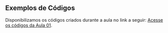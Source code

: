 ## Exemplos de Códigos

Disponibilizamos os códigos criados durante a aula no link a seguir: [Acesse os códigos da Aula 01](https://github.com/willian-soulcode/ondemand-0/edit/nivel0/aula_01).

